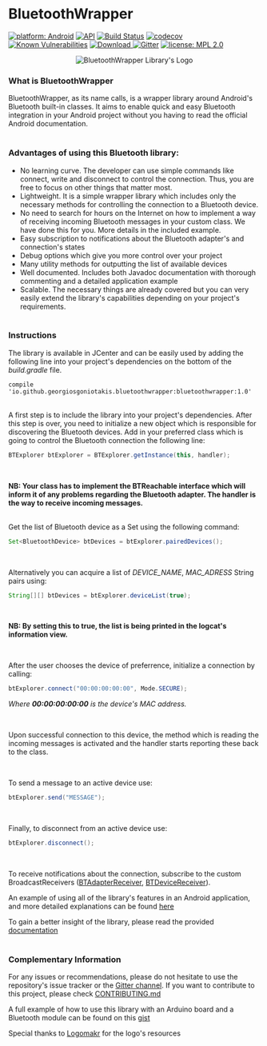 # BluetoothWrapper

[![platform: Android](https://img.shields.io/badge/platform-Android-yellowgreen.svg)](https://developer.android.com/index.html)
[![API](https://img.shields.io/badge/API-19%2B-blue.svg?style=flat)](https://android-arsenal.com/api?level=19)
[![Build Status](https://travis-ci.org/GeorgiosGoniotakis/BluetoothWrapper.svg?branch=master)](https://travis-ci.org/GeorgiosGoniotakis/BluetoothWrapper)
[![codecov](https://codecov.io/gh/GeorgiosGoniotakis/BluetoothWrapper/branch/master/graph/badge.svg)](https://codecov.io/gh/GeorgiosGoniotakis/BluetoothWrapper)
[![Known Vulnerabilities](https://snyk.io/test/github/GeorgiosGoniotakis/BluetoothWrapper/badge.svg)](https://snyk.io/test/github/GeorgiosGoniotakis/BluetoothWrapper)
[ ![Download](https://api.bintray.com/packages/georgiosgoniotakis/maven/BluetoothWrapper/images/download.svg) ](https://bintray.com/georgiosgoniotakis/maven/BluetoothWrapper/_latestVersion)
[![Gitter](https://badges.gitter.im/BluetoothWrapperAndroid/Lobby.svg)](https://gitter.im/BluetoothWrapperAndroid/Lobby?utm_source=badge&utm_medium=badge&utm_campaign=pr-badge&utm_content=body_badge)
[![license: MPL 2.0](https://img.shields.io/badge/license-MPL%202.0-orange.svg)](https://opensource.org/licenses/MPL-2.0)

<p align="center">
  <img src="https://i.imgur.com/3MvVOE0.png" alt="BluetoothWrapper Library's Logo"/>
</p>

### What is BluetoothWrapper

BluetoothWrapper, as its name calls, is a wrapper library around Android's Bluetooth built-in classes. It aims to enable quick and easy Bluetooth integration in your Android project without you having to read the official Android documentation. <br /><br />


### Advantages of using this Bluetooth library:

* No learning curve. The developer can use simple commands like connect, write and disconnect to control the connection. Thus, you are free to focus on other things that matter most.
* Lightweight. It is a simple wrapper library which includes only the necessary methods for controlling the connection to a Bluetooth device.
* No need to search for hours on the Internet on how to implement a way of receiving incoming Bluetooth messages in your custom class. We have done this for you. More details in the included example.
* Easy subscription to notifications about the Bluetooth adapter's and connection's states
* Debug options which give you more control over your project
* Many utility methods for outputting the list of available devices
* Well documented. Includes both Javadoc documentation with thorough commenting and a detailed application example
* Scalable. The necessary things are already covered but you can very easily extend the library's capabilities depending on your project's requirements.<br /><br />


### Instructions

The library is available in JCenter and can be easily used by adding the following line into your project's dependencies on the bottom of the *build.gradle* file.


```
compile 'io.github.georgiosgoniotakis.bluetoothwrapper:bluetoothwrapper:1.0'
```

<br />
A first step is to include the library into your project's dependencies. After this step is over, you need to initialize a new object which is responsible for discovering the Bluetooth devices. Add in your preferred class which is going to control the Bluetooth connection the following line:

```java
BTExplorer btExplorer = BTExplorer.getInstance(this, handler);
``` 
<br />

**NB: Your class has to implement the BTReachable interface which will inform it of any problems regarding the Bluetooth adapter. The handler is the way to receive incoming messages.**

<br />
Get the list of Bluetooth device as a Set<BluetoothDevice> using the following command:

```java
Set<BluetoothDevice> btDevices = btExplorer.pairedDevices();
```

<br />

Alternatively you can acquire a list of *DEVICE_NAME*, *MAC_ADRESS* String pairs using:

```java
String[][] btDevices = btExplorer.deviceList(true);
```
<br />

**NB: By setting this to true, the list is being printed in the logcat's information view.**

<br />

After the user chooses the device of preferrence, initialize a connection by calling:

```java
btExplorer.connect("00:00:00:00:00", Mode.SECURE);
```

_Where **00:00:00:00:00** is the device's MAC address._

<br />

Upon successful connection to this device, the method which is reading the incoming messages is activated and the handler starts reporting these back to the class.

<br />

To send a message to an active device use:

```java
btExplorer.send("MESSAGE");
```

<br />

Finally, to disconnect from an active device use:

```java
btExplorer.disconnect();
```

<br />

To receive notifications about the connection, subscribe to the custom BroadcastReceivers ([BTAdapterReceiver](https://github.com/GeorgiosGoniotakis/BluetoothWrapper/blob/master/bluetoothwrapper/src/main/java/io/github/georgiosgoniotakis/bluetoothwrapper/library/receivers/BTAdapterReceiver.java), [BTDeviceReceiver](https://github.com/GeorgiosGoniotakis/BluetoothWrapper/blob/master/bluetoothwrapper/src/main/java/io/github/georgiosgoniotakis/bluetoothwrapper/library/receivers/BTDeviceReceiver.java)).

An example of using all of the library's features in an Android application, and more detailed explanations can be found [here](https://github.com/GeorgiosGoniotakis/BluetoothWrapper/blob/master/example/src/main/java/io/github/georgiosgoniotakis/bluetoothwrapper/example/MainActivity.java) 

To gain a better insight of the library, please read the provided [documentation](https://github.com/GeorgiosGoniotakis/BluetoothWrapper/tree/master/docs) <br /><br />


### Complementary Information

For any issues or recommendations, please do not hesitate to use the repository's issue tracker or the [Gitter channel](https://gitter.im/BluetoothWrapperAndroid/Lobby). If you want to contribute to this project, please check [CONTRIBUTING.md](https://github.com/GeorgiosGoniotakis/BluetoothWrapper/blob/master/CONTRIBUTING.md)

A full example of how to use this library with an Arduino board and a Bluetooth module can be found on this [gist](https://gist.github.com/GeorgiosGoniotakis/1e39a39e12a2aa095fea1ec682b0933d)

Special thanks to [Logomakr](https://logomakr.com/) for the logo's resources
